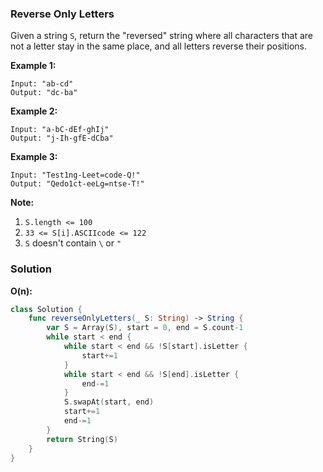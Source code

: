 
### Reverse Only Letters

Given a string `S`, return the "reversed" string where all characters that are not a letter stay in the same place, and all letters reverse their positions.

__Example 1:__
```
Input: "ab-cd"
Output: "dc-ba"
```
__Example 2:__
```
Input: "a-bC-dEf-ghIj"
Output: "j-Ih-gfE-dCba"
```
__Example 3:__
```
Input: "Test1ng-Leet=code-Q!"
Output: "Qedo1ct-eeLg=ntse-T!"
```

__Note:__
1. `S.length <= 100`
2. `33 <= S[i].ASCIIcode <= 122`
3. `S` doesn't contain `\` or `"`

### Solution
__O(n):__
```Swift
class Solution {
    func reverseOnlyLetters(_ S: String) -> String {
        var S = Array(S), start = 0, end = S.count-1
        while start < end {
            while start < end && !S[start].isLetter {
                start+=1
            }
            while start < end && !S[end].isLetter {
                end-=1
            }
            S.swapAt(start, end)
            start+=1
            end-=1
        }
        return String(S)
    }
}
```